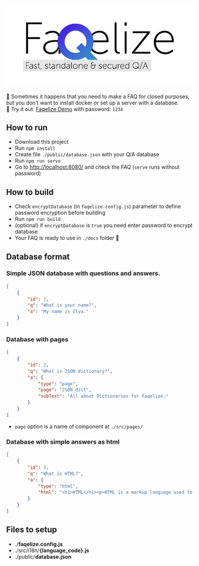 <img src="assets/banner.jpg" alt="drawing" width="800"/>

🤔 Sometimes it happens that you need to make a FAQ for closed purposes, but you don’t want to install docker or set up a server with a database.  
🖤 Try it out: <a href="https://ilyich.ru/Faqelize/" target="_blank">Faqelize Demo</a> with password: <code>1234</code>

## How to run
* Download this project
* Run <code>npm install</code>
* Create file `./public/database.json` with your Q/A database
* Run `npm run serve`
* Go to <a href="http://localhost:8080/" target="_blank">http://localhost:8080/</a> and check the FAQ (`serve` runs without password)

## How to build
* Check `encryptDatabase` (in `faqelize.config.js`) parameter to define password encryption before building
* Run `npm run build`
* (optional) if `encryptDatabase` is `true` you need enter password to encrypt database
* Your FAQ is ready to use in `./docs` folder 🎉

## Database format

### Simple JSON database with questions and answers.

```json
[
    {
        "id": 1,
        "q": "What is your name?",
        "a": "My name is Ilya."
    }
]
```

### Database with pages

```json
[
    {
        "id": 2,
        "q": "What is JSON dictionary?",
        "a": {
            "type": "page",
            "page": "JSON_dict",
            "subText": "All about Dictionaries for Faqelize."
        }
    }
]
```
* `page` option is a name of component at `./src/pages/`

### Database with simple answers as html

```json
[
    {
        "id": 3,
        "q": "What is HTML?",
        "a": {
            "type": "html",
            "html": "<h1>HTML</h1><p>HTML is a markup language used to create web pages.</p>"
        }
    }
]
```

## Files to setup
- ./**faqelize.config.js**
- ./src/i18n/**{language_code}.js**
- ./public/**database.json**

